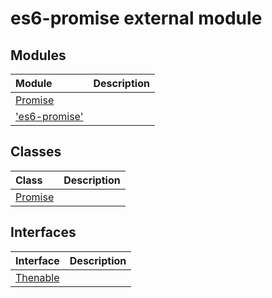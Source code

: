 # es6-promise external module


## Modules

| Module	   |  Description |
|:-------------|:---------------|
| [Promise](promise.md)     |  |
| ['es6-promise']('es6-promise'.md)     |  |



## Classes

| Class	   |  Description |
|:-------------|:---------------|
| [Promise](promise.md)     |  |



## Interfaces

| Interface	   |  Description |
|:-------------|:---------------|
| [Thenable](thenable.md)   |   |






